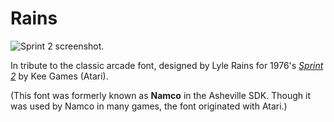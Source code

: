 # Rains

![Sprint 2 screenshot.](https://pbs.twimg.com/media/CsQOGbAUIAAOWEZ.jpg)

In tribute to the classic arcade font, designed by Lyle Rains for 1976's [_Sprint 2_](https://en.wikipedia.org/wiki/Sprint_2) by Kee Games (Atari).

(This font was formerly known as **Namco** in the Asheville SDK. Though it was used by Namco in many games, the font originated with Atari.)

